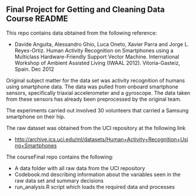 ## Final Project for Getting and Cleaning Data Course README
This repo contains data obtained from the following reference:

* Davide Anguita, Alessandro Ghio, Luca Oneto, Xavier Parra and Jorge L. Reyes-Ortiz. Human Activity Recognition on Smartphones using a Multiclass Hardware-Friendly Support Vector Machine. International Workshop of Ambient Assisted Living (IWAAL 2012). Vitoria-Gasteiz, Spain. Dec 2012

Original subject matter for the data set was activity recognition of 
humans using smartphone data.  The data was pulled from onboard smartphone
sensors, specifically triaxial accelerometer and a gyroscope.  The data
taken from these sensors has already been preprocessed by the original 
team.

The experiments carried out involved 30 volunteers that carried a Samsung
smartphone on their hip.

The raw dataset was obtained from the UCI repository at the following link

* http://archive.ics.uci.edu/ml/datasets/Human+Activity+Recognition+Using+Smartphones

The courseFinal repo contains the following:

* A data folder with all raw data from the UCI repository
* Codebook.md describing information about the variables seen in the raw data set and summary decisions
* run_analysis.R script which loads the required data and processes


